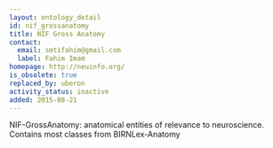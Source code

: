 ```yaml
---
layout: ontology_detail
id: nif_grossanatomy
title: NIF Gross Anatomy
contact:
  email: smtifahim@gmail.com
  label: Fahim Imam
homepage: http://neuinfo.org/
is_obsolete: true
replaced_by: uberon
activity_status: inactive
added: 2015-08-21
---
```


NIF-GrossAnatomy: anatomical entities of relevance to neuroscience. Contains most classes from BIRNLex-Anatomy
